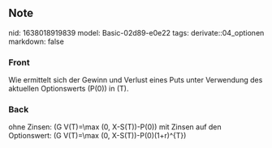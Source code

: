 ## Note
nid: 1638018919839
model: Basic-02d89-e0e22
tags: derivate::04_optionen
markdown: false

### Front
Wie ermittelt sich der Gewinn und Verlust eines Puts unter Verwendung des aktuellen Optionswerts \(P(0)\) in \(T\).

### Back
ohne Zinsen: \(G V(T)=\max (0, X-S(T))-P(0)\)
mit Zinsen auf den Optionswert: \(G V(T)=\max (0, X-S(T))-P(0)(1+r)^{T}\)
